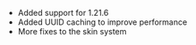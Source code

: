 - Added support for 1.21.6
- Added UUID caching to improve performance
- More fixes to the skin system